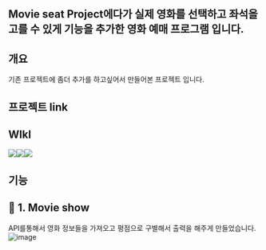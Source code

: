 ## Movie seat Project에다가 실제 영화를 선택하고 좌석을 고를 수 있게 기능을 추가한 영화 예매 프로그램 입니다. 

## 개요
기존 프로젝트에 좀더 추가를 하고싶어서 만들어본 프로젝트 입니다.

## 프로젝트 link


## Wlkl
<img src="https://img.shields.io/badge/html-E34F26?style=for-the-badge&logo=html5&logoColor=white"><img src="https://img.shields.io/badge/css-1572B6?style=for-the-badge&logo=css3&logoColor=white"><img src="https://img.shields.io/badge/javascript-F7DF1E?style=for-the-badge&logo=javascript&logoColor=black">


## 기능

## 📃 1. Movie show
API를통해서 영화 정보들을 가져오고  평점으로 구별해서 출력을 해주게 만들었습니다.
![image](https://user-images.githubusercontent.com/74364667/149247942-dd0d4057-587d-45f5-ad4d-973624d41ae1.png)

